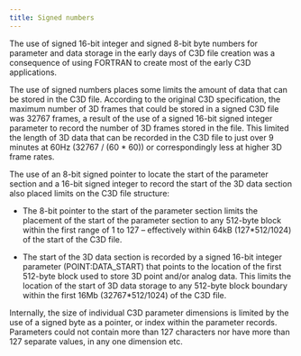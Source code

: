 ```yaml
---
title: Signed numbers
---
```


The use of signed 16-bit integer and signed 8-bit byte numbers for parameter and data storage in the early days of C3D file creation was a consequence of using FORTRAN to create most of the early C3D applications.

The use of signed numbers places some limits the amount of data that can be stored in the C3D file.  According to the original C3D specification, the maximum number of 3D frames that could be stored in a signed C3D file was 32767 frames, a result of the use of a signed 16-bit signed integer parameter to record the number of 3D frames stored in the file.  This limited the length of 3D data that can be recorded in the C3D file to just over 9 minutes at 60Hz (32767 / (60 * 60)) or correspondingly less at higher 3D frame rates.

The use of an 8-bit signed pointer to locate the start of the parameter section and a 16-bit signed integer to record the start of the 3D data section also placed limits on the C3D file structure:

- The 8-bit pointer to the start of the parameter section limits the placement of the start of the parameter section to any 512-byte block within the first range of 1 to 127 – effectively within 64kB (127*512/1024) of the start of the C3D file.

- The start of the 3D data section is recorded by a signed 16-bit integer parameter (POINT:DATA_START) that points to the location of the first 512-byte block used to store 3D point and/or analog data.  This limits the location of the start of 3D data storage to any 512-byte block boundary within the first 16Mb (32767*512/1024) of the C3D file.

Internally, the size of individual C3D parameter dimensions is limited by the use of a signed byte as a pointer, or index within the parameter records.  Parameters could not contain more than 127 characters nor have more than 127 separate values, in any one dimension etc.
